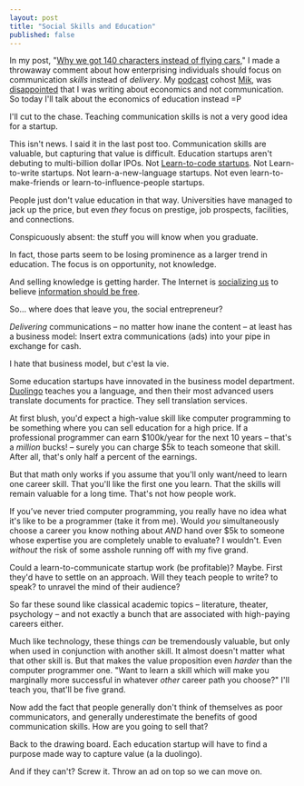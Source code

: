 ```yaml
---
layout: post
title: "Social Skills and Education"
published: false
---
```


In my post, "[Why we got 140 characters instead of flying cars][flying cars]," I made a throwaway comment about how enterprising individuals should focus on communication *skills* instead of *delivery*. My [podcast][bizvsdev] cohost [Mik][mik], was [disappointed][miks post] that I was writing about economics and not communication. So today I'll talk about the economics of education instead =P

I'll cut to the chase. Teaching communication skills is not a very good idea for a startup. 

This isn't news. I said it in the last post too. Communication skills are valuable, but capturing that value is difficult. Education startups aren't debuting to multi-billion dollar IPOs. Not [Learn-to-code startups][kahn academy]. Not Learn-to-write startups. Not learn-a-new-language startups. Not even learn-to-make-friends or learn-to-influence-people startups.

People just don't value education in that way. Universities have managed to jack up the price, but even *they* focus on prestige, job prospects, facilities, and connections.

Conspicuously absent: the stuff you will know when you graduate.

In fact, those parts seem to be losing prominence as a larger trend in education. The focus is on opportunity, not knowledge.

And selling knowledge is getting harder. The Internet is [socializing us][melting asphalt] to believe [information should be free][information wants to be free].

So… where does that leave you, the social entrepreneur?

*Delivering* communications – no matter how inane the content – at least has a business model: Insert extra communications (ads) into your pipe in exchange for cash.

I hate that business model, but c'est la vie.

Some education startups have innovated in the business model department. [Duolingo][duolingo] teaches you a language, and then their most advanced users translate documents for practice. They sell translation services.

At first blush, you'd expect a high-value skill like computer programming to be something where you can sell education for a high price. If a professional programmer can earn $100k/year for the next 10 years – that's a *million* bucks! – surely you can charge $5k to teach someone that skill. After all, that's only half a percent of the earnings.

But that math only works if you assume that you'll only want/need to learn one career skill. That you'll like the first one you learn. That the skills will remain valuable for a long time. That's not how people work.

If you’ve never tried computer programming, you really have no idea what it's like to be a programmer (take it from me). Would *you* simultaneously choose a career you know nothing about *AND* hand over $5k to someone whose expertise you are completely unable to evaluate? I wouldn't. Even *without* the risk of some asshole running off with my five grand.

Could a learn-to-communicate startup work (be profitable)? Maybe. First they'd have to settle on an approach. Will they teach people to write? to speak? to unravel the mind of their audience?

So far these sound like classical academic topics – literature, theater, psychology – and not exactly a bunch that are associated with high-paying careers either.

Much like technology, these things *can* be tremendously valuable, but only when used in conjunction with another skill. It almost doesn't matter what that other skill is. But that makes the value proposition even *harder* than the computer programmer one. "Want to learn a skill which will make you marginally more successful in whatever *other* career path you choose?" I'll teach you, that'll be five grand.

Now add the fact that people generally don't think of themselves as poor communicators, and generally underestimate the benefits of good communication skills. How are you going to sell that?

Back to the drawing board. Each education startup will have to find a purpose made way to capture value (a la duolingo).

And if they can't? Screw it. Throw an ad on top so we can move on.

 [duolingo]: https://www.duolingo.com
 [bizvsdev]: http://www.bizvsdev.com
 [miks post]: http://mikhail.svbtle.com/140-character-vs-red-white-and-blue-space-jockeys
 [melting asphalt]: http://www.meltingasphalt.com/personhood-a-game-for-two-or-more-players/
 [mik]: https://twitter.com/MikPozin
 [kahn academy]: http://www.forbes.com/sites/michaelnoer/2012/11/02/one-man-one-computer-10-million-students-how-khan-academy-is-reinventing-education/
 [flying cars]: http://www.jiaaro.com/Why-we-got-140-characters-instead-of-flying-cars/
 [information wants to be free]: http://en.wikipedia.org/wiki/Information_wants_to_be_free
